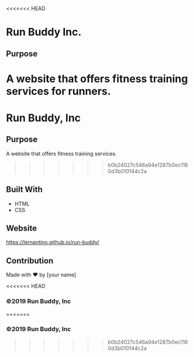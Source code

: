 <<<<<<< HEAD
# Run Buddy Inc.

## Purpose
A website that offers fitness training services for runners.
=======
# Run Buddy, Inc

## Purpose
A website that offers fitness training services. 
>>>>>>> b0b24027c546a94e1287b0ec1160d3b010144c2a

## Built With
* HTML
* CSS

## Website
https://lernantino.github.io/run-buddy/

## Contribution
Made with ❤️ by [your name]

<<<<<<< HEAD
### ©️2019 Run Buddy, Inc 
=======
### ©️2019 Run Buddy, Inc 
>>>>>>> b0b24027c546a94e1287b0ec1160d3b010144c2a
